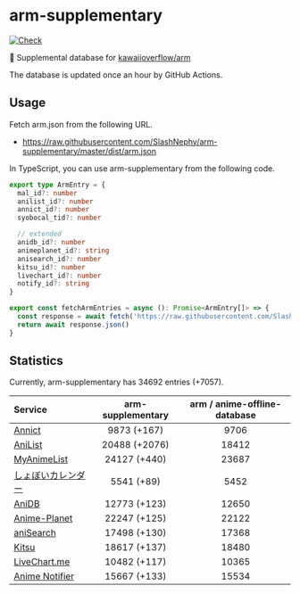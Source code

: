 # arm-supplementary

[![Check](https://github.com/SlashNephy/arm-supplementary/actions/workflows/check-node.yml/badge.svg)](https://github.com/SlashNephy/arm-supplementary/actions/workflows/check-node.yml)

💊 Supplemental database for [kawaiioverflow/arm](https://github.com/kawaiioverflow/arm)

The database is updated once an hour by GitHub Actions.

## Usage

Fetch arm.json from the following URL.

- https://raw.githubusercontent.com/SlashNephy/arm-supplementary/master/dist/arm.json

In TypeScript, you can use arm-supplementary from the following code.

```TypeScript
export type ArmEntry = {
  mal_id?: number
  anilist_id?: number
  annict_id?: number
  syobocal_tid?: number

  // extended
  anidb_id?: number
  animeplanet_id?: string
  anisearch_id?: number
  kitsu_id?: number
  livechart_id?: number
  notify_id?: string
}

export const fetchArmEntries = async (): Promise<ArmEntry[]> => {
  const response = await fetch('https://raw.githubusercontent.com/SlashNephy/arm-supplementary/master/dist/arm.json')
  return await response.json()
}
```

## Statistics

Currently, arm-supplementary has 34692 entries (+7057).

| Service                                     | arm-supplementary | arm / anime-offline-database |
| :------------------------------------------ | :---------------: | :--------------------------: |
| [Annict](https://annict.com)                |    9873 (+167)    |             9706             |
| [AniList](https://anilist.co)               |   20488 (+2076)   |            18412             |
| [MyAnimeList](https://myanimelist.net)      |   24127 (+440)    |            23687             |
| [しょぼいカレンダー](https://cal.syoboi.jp) |    5541 (+89)     |             5452             |
| [AniDB](https://anidb.net)                  |   12773 (+123)    |            12650             |
| [Anime-Planet](https://anime-planet.com)    |   22247 (+125)    |            22122             |
| [aniSearch](https://anisearch.com)          |   17498 (+130)    |            17368             |
| [Kitsu](https://kitsu.io)                   |   18617 (+137)    |            18480             |
| [LiveChart.me](https://livechart.me)        |   10482 (+117)    |            10365             |
| [Anime Notifier](https://notify.moe)        |   15667 (+133)    |            15534             |

